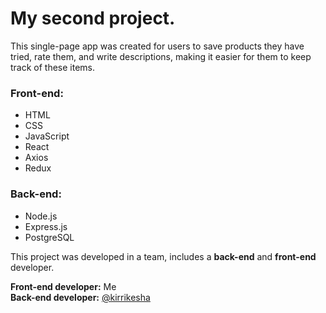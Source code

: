 # My second project.
This single-page app was created for users to save products they have tried, rate them, and write descriptions, making it easier for them to keep track of these items. 

### Front-end:  
- HTML
- CSS
- JavaScript
- React
- Axios
- Redux

### Back-end:  
- Node.js
- Express.js
- PostgreSQL  

This project was developed in a team, includes a **back-end** and **front-end** developer.  

**Front-end developer:** Me  
**Back-end developer:** [@kirrikesha](https://github.com/kirrikesha)



